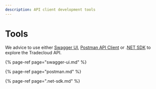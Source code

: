 ```yaml
---
description: API client development tools
---
```


# Tools

We advice to use either [Swagger UI](https://swagger.io/tools/swagger-ui/), [Postman API Client](https://www.postman.com/product/api-client) or .[NET SDK](https://github.com/tradecloud/tradecloud-sdk-dotnet) to explore the Tradecloud API.

{% page-ref page="swagger-ui.md" %}

{% page-ref page="postman.md" %}

{% page-ref page=".net-sdk.md" %}
